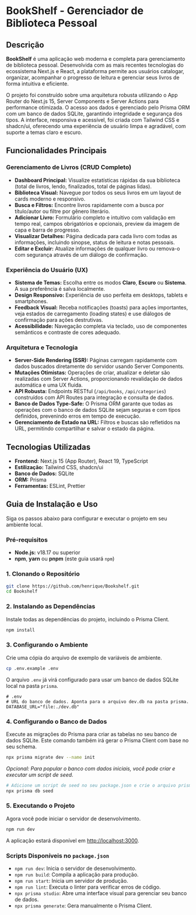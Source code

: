 # BookShelf - Gerenciador de Biblioteca Pessoal

## Descrição

**BookShelf** é uma aplicação web moderna e completa para gerenciamento de biblioteca pessoal. Desenvolvida com as mais recentes tecnologias do ecossistema Next.js e React, a plataforma permite aos usuários catalogar, organizar, acompanhar o progresso de leitura e gerenciar seus livros de forma intuitiva e eficiente.

O projeto foi construído sobre uma arquitetura robusta utilizando o App Router do Next.js 15, Server Components e Server Actions para performance otimizada. O acesso aos dados é gerenciado pelo Prisma ORM com um banco de dados SQLite, garantindo integridade e segurança dos tipos. A interface, responsiva e acessível, foi criada com Tailwind CSS e shadcn/ui, oferecendo uma experiência de usuário limpa e agradável, com suporte a temas claro e escuro.

## Funcionalidades Principais

### Gerenciamento de Livros (CRUD Completo)

  - **Dashboard Principal:** Visualize estatísticas rápidas da sua biblioteca (total de livros, lendo, finalizados, total de páginas lidas).
  - **Biblioteca Visual:** Navegue por todos os seus livros em um layout de cards moderno e responsivo.
  - **Busca e Filtros:** Encontre livros rapidamente com a busca por título/autor ou filtre por gênero literário.
  - **Adicionar Livro:** Formulário completo e intuitivo com validação em tempo real, campos obrigatórios e opcionais, preview da imagem de capa e barra de progresso.
  - **Visualizar Detalhes:** Página dedicada para cada livro com todas as informações, incluindo sinopse, status de leitura e notas pessoais.
  - **Editar e Excluir:** Atualize informações de qualquer livro ou remova-o com segurança através de um diálogo de confirmação.

### Experiência do Usuário (UX)

  - **Sistema de Temas:** Escolha entre os modos **Claro**, **Escuro** ou **Sistema**. A sua preferência é salva localmente.
  - **Design Responsivo:** Experiência de uso perfeita em desktops, tablets e smartphones.
  - **Feedback Visual:** Receba notificações (toasts) para ações importantes, veja estados de carregamento (loading states) e use diálogos de confirmação para ações destrutivas.
  - **Acessibilidade:** Navegação completa via teclado, uso de componentes semânticos e contraste de cores adequado.

### Arquitetura e Tecnologia

  - **Server-Side Rendering (SSR):** Páginas carregam rapidamente com dados buscados diretamente do servidor usando Server Components.
  - **Mutações Otimistas:** Operações de criar, atualizar e deletar são realizadas com Server Actions, proporcionando revalidação de dados automática e uma UX fluida.
  - **API Robusta:** Endpoints RESTful (`/api/books`, `/api/categories`) construídos com API Routes para integração e consulta de dados.
  - **Banco de Dados Type-Safe:** O Prisma ORM garante que todas as operações com o banco de dados SQLite sejam seguras e com tipos definidos, prevenindo erros em tempo de execução.
  - **Gerenciamento de Estado na URL:** Filtros e buscas são refletidos na URL, permitindo compartilhar e salvar o estado da página.

## Tecnologias Utilizadas

  - **Frontend:** Next.js 15 (App Router), React 19, TypeScript
  - **Estilização:** Tailwind CSS, shadcn/ui
  - **Banco de Dados:** SQLite
  - **ORM:** Prisma
  - **Ferramentas:** ESLint, Prettier

## Guia de Instalação e Uso

Siga os passos abaixo para configurar e executar o projeto em seu ambiente local.

### Pré-requisitos

  - **Node.js:** v18.17 ou superior
  - **npm**, **yarn** ou **pnpm** (este guia usará `npm`)

### 1\. Clonando o Repositório

```bash
git clone https://github.com/henrique/Bookshelf.git
cd Bookshelf
```

### 2\. Instalando as Dependências

Instale todas as dependências do projeto, incluindo o Prisma Client.

```bash
npm install
```

### 3\. Configurando o Ambiente

Crie uma cópia do arquivo de exemplo de variáveis de ambiente.

```bash
cp .env.example .env
```

O arquivo `.env` já virá configurado para usar um banco de dados SQLite local na pasta `prisma`.

```env
# .env
# URL do banco de dados. Aponta para o arquivo dev.db na pasta prisma.
DATABASE_URL="file:./dev.db"
```

### 4\. Configurando o Banco de Dados

Execute as migrações do Prisma para criar as tabelas no seu banco de dados SQLite. Este comando também irá gerar o Prisma Client com base no seu schema.

```bash
npx prisma migrate dev --name init
```

*Opcional: Para popular o banco com dados iniciais, você pode criar e executar um script de seed.*

```bash
# Adicione um script de seed no seu package.json e crie o arquivo prisma/seed.ts
npx prisma db seed
```

### 5\. Executando o Projeto

Agora você pode iniciar o servidor de desenvolvimento.

```bash
npm run dev
```

A aplicação estará disponível em [http://localhost:3000](https://www.google.com/search?q=http://localhost:3000).

### Scripts Disponíveis no `package.json`

  - `npm run dev`: Inicia o servidor de desenvolvimento.
  - `npm run build`: Compila a aplicação para produção.
  - `npm run start`: Inicia um servidor de produção.
  - `npm run lint`: Executa o linter para verificar erros de código.
  - `npx prisma studio`: Abre uma interface visual para gerenciar seu banco de dados.
  - `npx prisma generate`: Gera manualmente o Prisma Client.

